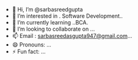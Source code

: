 - 👋 Hi, I’m @sarbasreedgupta
- 👀 I’m interested in . Software Development..
- 🌱 I’m currently learning ..BCA.
- 💞️ I’m looking to collaborate on ...
- 📫 Email : sarbasreedasgupta947@gmail.com...
- 😄 Pronouns: ...
- ⚡ Fun fact: ...

<!---
sarbasreedgupta/sarbasreedgupta is a ✨ special ✨ repository because its `README.md` (this file) appears on your GitHub profile.
You can click the Preview link to take a look at your changes.
--->
